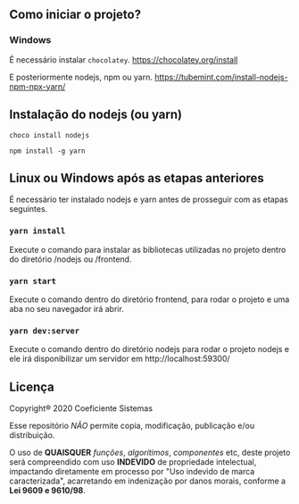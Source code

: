 ## Como iniciar o projeto?

### Windows
É necessário instalar `chocolatey`.
https://chocolatey.org/install

E posteriormente nodejs, npm ou yarn.
https://tubemint.com/install-nodejs-npm-npx-yarn/

## Instalação do nodejs (ou yarn)
`choco install nodejs`

`npm install -g yarn`

## Linux ou Windows após as etapas anteriores

É necessário ter instalado nodejs e yarn antes de prosseguir com as etapas seguintes.

### `yarn install`

Execute o comando para instalar as bibliotecas utilizadas no projeto dentro do diretório /nodejs ou /frontend.

### `yarn start`

Execute o comando dentro do diretório frontend, para rodar o projeto e uma aba no seu navegador irá abrir.

### `yarn dev:server`

Execute o comando dentro do diretório nodejs para rodar o projeto nodejs e ele irá disponibilizar um servidor em http://localhost:59300/

## Licença

Copyright® 2020 Coeficiente Sistemas

Esse repositório _NÃO_ permite copia, modificação, publicação e/ou distribuição.

O uso de **QUAISQUER** _funções_, _algorítimos_, _componentes_ etc, deste projeto será compreendido com uso **INDEVIDO** de propriedade intelectual, impactando diretamente em processo por "Uso indevido de marca caracterizada", acarretando em indenização por danos morais, conforme a **Lei 9609 e 9610/98**.
